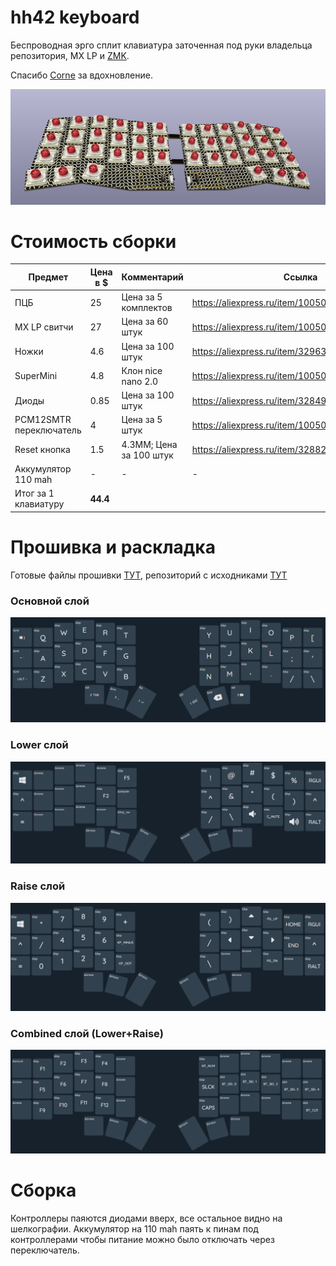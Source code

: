 # hh42 keyboard

Беспроводная эрго сплит клавиатура заточенная под руки владельца репозитория, MX LP и [ZMK](https://zmk.dev/).

Спасибо [Corne](https://github.com/foostan/crkbd) за вдохновление.

![keyboardimage](https://github.com/maslomeister/hh42/blob/main/img/kicad_3d.png?raw=true)

# Стоимость сборки

| Предмет                 | Цена в $ | Комментарий             | Ссылка                                           |
| ----------------------- | -------- | ----------------------- | ------------------------------------------------ |
| ПЦБ                     | 25       | Цена за 5 комплектов    | https://aliexpress.ru/item/1005006573905744.html |
| MX LP свитчи            | 27       | Цена за 60 штук         | https://aliexpress.ru/item/1005006328228130.html |
| Ножки                   | 4.6      | Цена за 100 штук        | https://aliexpress.ru/item/32963141746.html      |
| SuperMini               | 4.8      | Клон nice nano 2.0      | https://aliexpress.ru/item/1005006035267231.html |
| Диоды                   | 0.85     | Цена за 100 штук        | https://aliexpress.ru/item/32849879904.html      |
| PCM12SMTR переключатель | 4        | Цена за 5 штук          | https://aliexpress.ru/item/1005005366298406.html |
| Reset кнопка            | 1.5      | 4.3ММ; Цена за 100 штук | https://aliexpress.ru/item/32882161197.html      |
| Аккумулятор 110 mah     | -        | -                       | -                                                |
| Итог за 1 клавиатуру    | **44.4** |

# Прошивка и раскладка

Готовые файлы прошивки [ТУТ](https://github.com/maslomeister/hh42/tree/main/firmwares), репозиторий с исходниками [ТУТ](https://github.com/maslomeister/zmk-configs)

### Основной слой

![основной_слой](https://github.com/maslomeister/hh42/blob/main/img/layout1.png?raw=true)

### Lower слой

![lower_слой](https://github.com/maslomeister/hh42/blob/main/img/layout2.png?raw=true)

### Raise слой

![raise_слой](https://github.com/maslomeister/hh42/blob/main/img/layout3.png?raw=true)

### Combined слой (Lower+Raise)

![combined_слой](https://github.com/maslomeister/hh42/blob/main/img/layout4.png?raw=true)

# Сборка

Контроллеры паяются диодами вверх, все остальное видно на шелкографии. Аккумулятор на 110 mah паять к пинам под контроллерами чтобы питание можно было отключать через переключатель.

